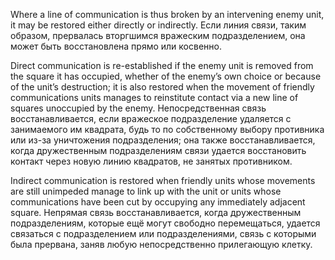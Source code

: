 
Where a line of communication is thus broken by an intervening enemy unit, it may be restored either directly or indirectly.
Если линия связи, таким образом, прервалась вторгшимся вражеским подразделением, она может быть восстановлена прямо или косвенно.

Direct communication is re-established if the enemy unit is removed from the square it has occupied, whether of the enemy’s own choice or because of the unit’s destruction; it is also restored when the movement of friendly communications units manages to reinstitute contact via a new line of squares unoccupied by the enemy.
Непосредственная связь восстанавливается, если вражеское подразделение удаляется с занимаемого им квадрата, будь то по собственному выбору противника или из-за уничтожения подразделения; она также восстанавливается, когда дружественным подразделениям связи удается восстановить контакт через новую линию квадратов, не занятых противником.

Indirect communication is restored when friendly units whose movements are still unimpeded manage to link up with the unit or units whose communications have been cut by occupying any immediately adjacent square.
Непрямая связь восстанавливается, когда дружественным подразделениям, которые ещё могут свободно перемещаться, удается связаться с подразделением или подразделениями, связь с которыми была прервана, заняв любую непосредственно прилегающую клетку.

